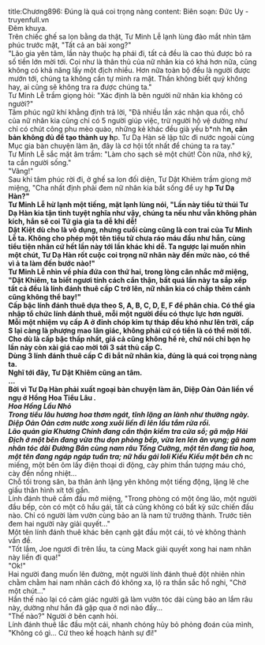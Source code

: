 title:Chương896: Đúng là quá coi trọng nàng
content:
Biên soạn: Đức Uy - truyenfull.vn<br>Đêm khuya.<br>Trên chiếc ghế sa lon bằng da thật, Tư Minh Lễ lạnh lùng đảo mắt nhìn tâm phúc trước mặt, "Tất cả an bài xong?"<br>"Lão gia yên tâm, lần này thuộc hạ phái đi, tất cả đều là cao thủ được bỏ ra số tiền lớn mời tới. Coi như là thân thủ của nữ nhân kia có khá hơn nữa, cũng không có khả năng lấy một địch nhiều. Hơn nữa toàn bộ đều là người được mướn tới, chúng ta không cần tự mình ra mặt. Thần không biết quỷ không hay, ai cũng sẽ không tra ra được chúng ta."<br>Tư Minh Lễ trầm giọng hỏi: "Xác định là bên người nữ nhân kia không có người?"<br>Tâm phúc ngữ khí khẳng định trả lời, "Đã nhiều lần xác nhận qua rồi, chỗ của nữ nhân kia cũng chỉ có 5 người giúp việc, trừ người hộ vệ dường như chỉ có chút công phu mèo quào, những kẻ khác đều già yếu b*nh h**n, căn bản không đủ để tạo thành uy h**p. Tư Dạ Hàn sẽ lập tức đi nước ngoài cùng Mục gia bàn chuyện làm ăn, đây là cơ hội tốt nhất để chúng ta ra tay."<br>Tư Minh Lễ sắc mặt âm trầm: "Làm cho sạch sẽ một chút! Còn nữa, nhớ kỹ, ta cần người sống."<br>"Vâng!"<br>Sau khi tâm phúc rời đi, ở ghế sa lon đối diện, Tư Dật Khiêm trầm giọng mở miệng, "Cha nhất định phải đem nữ nhân kia bắt sống để uy h**p Tư Dạ Hàn?"<br>Tư Minh Lễ hừ lạnh một tiếng, mặt lạnh lùng nói, "Lần này tiểu tử thúi Tư Dạ Hàn kia tận tình tuyệt nghĩa như vậy, chúng ta nếu như vẫn không phản kích, hắn sẽ coi Tứ gia gia ta dễ khi dễ!<br>Dật Kiệt dù cho là vô dụng, nhưng cuối cùng cũng là con trai của Tư Minh Lễ ta. Không cho phép một tên tiểu tử chưa ráo máu đầu như hắn, cùng tiểu tiện nhân cứ hết lần này tới lần khác khi dễ. Ta ngược lại muốn nhìn một chút, Tư Dạ Hàn rốt cuộc coi trọng nữ nhân này đến mức nào, có thể vì ả ta làm đến bước nào!"<br>Tư Minh Lễ nhìn về phía đứa con thứ hai, trong lòng cân nhắc mở miệng, "Dật Khiêm, ta biết ngươi tính cách cẩn thận, bất quá lần này ta sắp xếp tất cả đều là lính đánh thuê cấp C trở lên, nữ nhân kia có chắp thêm cánh cũng không thể bay!"<br>Cấp bậc lính đánh thuê dựa theo S, A, B, C, D, E, F để phân chia. Có thể gia nhập tổ chức lính đánh thuê, mỗi một người đều có thực lực hơn người. Mỗi một nhiệm vụ cấp A ở đỉnh chóp kim tự tháp đều khó như lên trời, cấp S lại càng là phượng mao lân giác, không phải cứ có tiền là có thể mời tới.<br>Cho dù là cấp bậc thấp nhất, giá cả cũng không hề rẻ, chứ nói chi bọn họ lần này còn xài giá cao mời tới 3 sát thủ cấp C.<br>Dùng 3 lính đánh thuê cấp C đi bắt nữ nhân kia, đúng là quá coi trọng nàng ta.<br>Nghĩ tới đây, Tư Dật Khiêm cũng an tâm.<br>...<br>Bởi vì Tư Dạ Hàn phải xuất ngoại bàn chuyện làm ăn, Diệp Oản Oản liền về ngụ ở Hồng Hoa Tiểu Lâu *.<br>*Hoa Hồng Lầu Nhỏ<br>Trong tiểu lâu hương hoa thơm ngát, tĩnh lặng an lành như thường ngày.<br>Diệp Oản Oản cơm nước xong xuôi liền đi lên lầu tắm rửa rồi.<br>Lão quản gia Khương Chính đang cẩn thận kiểm tra cửa sổ; gã mập Hải Địch ở một bên đang vừa thu dọn phòng bếp, vừa len lén ăn vụng; gã nam nhân tóc dài Đường Bân cùng nam râu Tống Cường, một tên đang tỉa hoa, một tên đang ngáp ngáp tuần tra; nữ hầu gái loli Kiều Kiều một bên ch** n**c miếng, một bên ôm lấy điện thoại di động, cày phim thần tượng máu chó, cày đến nồng nhiệt...<br>Chỗ tối trong sân, ba thân ảnh lặng yên không một tiếng động, lặng lẽ che giấu thân hình xít tới gần.<br>Lính đánh thuê cầm đầu mở miệng, "Trong phòng có một ông lão, một người đầu bếp, còn có một cô hầu gái, tất cả cũng không có bất kỳ sức chiến đấu nào. Chỉ có người làm vườn cùng bảo an là nam tử trưởng thành. Trước tiên đem hai người này giải quyết..."<br>Một tên lính đánh thuê khác bên cạnh gật đầu một cái, tỏ vẻ không thành vấn đề.<br>"Tốt lắm, Joe ngươi đi trên lầu, ta cùng Mack giải quyết xong hai nam nhân này liền đi qua!"<br>"Ok!"<br>Hai người đang muốn lên đường, một người lính đánh thuê đột nhiên nhìn chằm chằm hai nam nhân cách đó không xa, lộ ra thần sắc hồ nghi, "Chờ một chút..."<br>Hắn thế nào lại có cảm giác người gã làm vườn tóc dài cùng bảo an lắm râu này, dường như hắn đã gặp qua ở nơi nào đấy...<br>"Thế nào?" Người ở bên cạnh hỏi.<br>Lính đánh thuê lắc đầu một cái, nhanh chóng hủy bỏ phỏng đoán của mình, "Không có gì... Cứ theo kế hoạch hành sự đi!"